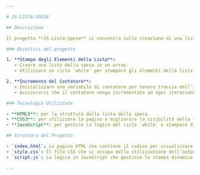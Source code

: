 ```yaml
---

# JS-LISTA-SPESA

## Descrizione

Il progetto **JS-Lista-Spesa** si concentra sulla creazione di una lista della spesa interattiva. Gli elementi della lista verranno stampati sulla pagina utilizzando un ciclo `while`. Il programma mostrerà gli oggetti della lista in maniera semplice ma funzionale.

### Obiettivi del progetto

1. **Stampa degli Elementi della Lista**:
   - Creare una lista della spesa in un array.
   - Utilizzare un ciclo `while` per stampare gli elementi della lista sulla pagina, uno alla volta.

2. **Incremento del Contatore**:
   - Inizializzare una variabile di contatore per tenere traccia dell’indice degli elementi.
   - Assicurarsi che il contatore venga incrementato ad ogni iterazione del ciclo, e che ci sia una condizione di uscita.

### Tecnologie Utilizzate

- **HTML5**: per la struttura della lista della spesa.
- **CSS3**: per stilizzare la pagina e migliorare la visibilità della lista.
- **JavaScript**: per gestire la logica del ciclo `while` e stampare dinamicamente gli elementi.

## Struttura del Progetto

- `index.html`: La pagina HTML che contiene il codice per visualizzare la lista della spesa.
- `style.css`: Il file CSS che si occupa della stilizzazione dell’output.
- `script.js`: La logica in JavaScript che gestisce la stampa dinamica degli elementi della lista usando il ciclo `while`.

---
```

